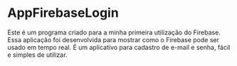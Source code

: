 # AppFirebaseLogin

Este é um programa criado para a minha primeira utilização do Firebase. Essa aplicação foi desenvolvida para mostrar como o Firebase pode ser usado em tempo real.
É um aplicativo para cadastro de e-mail e senha, fácil e simples de utilizar.
